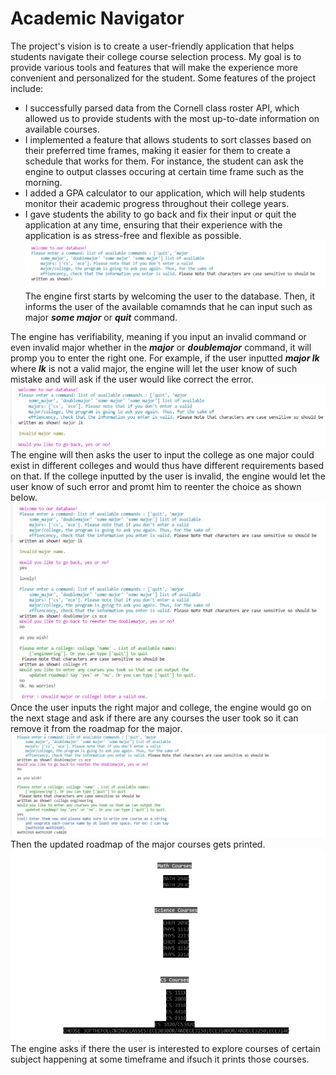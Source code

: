# Academic Navigator 
The project's vision is to create a user-friendly application that helps students navigate their college course selection process. My goal is to provide various tools and features that will make the experience more convenient and personalized for the student. Some features of the project include:
- I successfully parsed data from the Cornell class roster API, which allowed us to provide students with the most up-to-date information on available courses. 
- I implemented a feature that allows students to sort classes based on their preferred time frames, making it easier for them to create a schedule that works for them. For instance, the student can ask the engine to output classes occuring at certain time frame such as the morning.
- I added a GPA calculator to our application, which will help students monitor their academic progress throughout their college years. 
- I gave students the ability to go back and fix their input or quit the application at any time, ensuring that their experience with the application is as stress-free and flexible as possible. 
![Custom Kitchen Drawing](images/frst_ocaml.png)
The engine first starts by welcoming the user to the database. Then, it informs the user of the available comamnds that he can input such as major **_some major_** or **_quit_** command.

The engine has verifiability, meaning if you input an invalid command or even invalid major whether in the **_major_** or **_doublemajor_** command, it will promp you to enter the right one. 
For example, if the user inputted **_major lk_** where **_lk_** is not a valid major, the engine will let the user know of such mistake and will ask if the user would like correct the error. 
![Custom Kitchen Drawing](images/scnd_ocaml.png)
The engine will then asks the user to input the college as one major could exist in different colleges and would thus have different requirements based on that. If the college inputted by the user is invalid, the engine would let the user know of such error and promt him to reenter the choice as shown below.
![Custom Kitchen Drawing](images/thrd_ocaml.png)
Once the user inputs the right major and college, the engine would go on the next stage and ask if there are any courses the user took so it can remove it from the roadmap for the major.
![Custom Kitchen Drawing](images/frth_ocaml.png)
Then the updated roadmap of the major courses gets printed.
![Custom Kitchen Drawing](images/fifth_ocaml.png)
The engine asks if there the user is interested to explore courses of certain subject happening at some timeframe and ifsuch it prints those courses.
